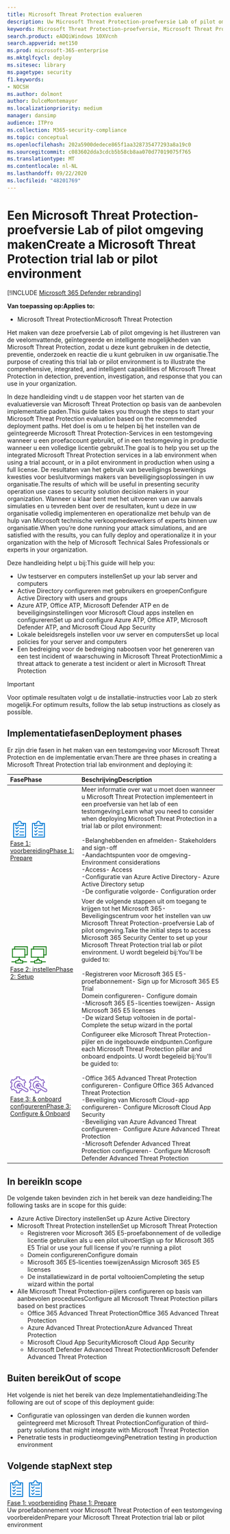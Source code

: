 ```yaml
---
title: Microsoft Threat Protection evalueren
description: Uw Microsoft Threat Protection-proefversie Lab of pilot omgeving instellen voor meer informatie over hoe de gecoördineerde oplossing voor beveiliging van apparaten, identiteit, gegevens en toepassingen uw organisatie kan helpen
keywords: Microsoft Threat Protection-proefversie, Microsoft Threat Protection, Microsoft Threat Protection, Microsoft Threat Protection evaluatie lab, Microsoft Threat Protection pilot, Cyber beveiliging, geavanceerde, permanente bedreiging, Enterprise-gebruikers, gegevens, toepassingen, incidenten, automatisch onderzoek en herstel, geavanceerde jacht
search.product: eADQiWindows 10XVcnh
search.appverid: met150
ms.prod: microsoft-365-enterprise
ms.mktglfcycl: deploy
ms.sitesec: library
ms.pagetype: security
f1.keywords:
- NOCSH
ms.author: dolmont
author: DulceMontemayor
ms.localizationpriority: medium
manager: dansimp
audience: ITPro
ms.collection: M365-security-compliance
ms.topic: conceptual
ms.openlocfilehash: 202a5900dedece865f1aa328735477293a8a19c0
ms.sourcegitcommit: c083602dda3cdcb5b58cb8aa070d77019075f765
ms.translationtype: MT
ms.contentlocale: nl-NL
ms.lasthandoff: 09/22/2020
ms.locfileid: "48201769"
---
```

# <a name="create-a-microsoft-threat-protection-trial-lab-or-pilot-environment"></a><span data-ttu-id="4f9c6-104">Een Microsoft Threat Protection-proefversie Lab of pilot omgeving maken</span><span class="sxs-lookup"><span data-stu-id="4f9c6-104">Create a Microsoft Threat Protection trial lab or pilot environment</span></span> 

[!INCLUDE [Microsoft 365 Defender rebranding](../includes/microsoft-defender.md)]


<span data-ttu-id="4f9c6-105">**Van toepassing op:**</span><span class="sxs-lookup"><span data-stu-id="4f9c6-105">**Applies to:**</span></span>
- <span data-ttu-id="4f9c6-106">Microsoft Threat Protection</span><span class="sxs-lookup"><span data-stu-id="4f9c6-106">Microsoft Threat Protection</span></span>

<span data-ttu-id="4f9c6-107">Het maken van deze proefversie Lab of pilot omgeving is het illustreren van de veelomvattende, geïntegreerde en intelligente mogelijkheden van Microsoft Threat Protection, zodat u deze kunt gebruiken in de detectie, preventie, onderzoek en reactie die u kunt gebruiken in uw organisatie.</span><span class="sxs-lookup"><span data-stu-id="4f9c6-107">The purpose of creating this trial lab or pilot environment is to illustrate the comprehensive, integrated, and intelligent capabilities of Microsoft Threat Protection in detection, prevention, investigation, and response that you can use in your organization.</span></span> 

<span data-ttu-id="4f9c6-108">In deze handleiding vindt u de stappen voor het starten van de evaluatieversie van Microsoft Threat Protection op basis van de aanbevolen implementatie paden.</span><span class="sxs-lookup"><span data-stu-id="4f9c6-108">This guide takes you through the steps to start your Microsoft Threat Protection evaluation based on the recommended deployment paths.</span></span> <span data-ttu-id="4f9c6-109">Het doel is om u te helpen bij het instellen van de geïntegreerde Microsoft Threat Protection-Services in een testomgeving wanneer u een proefaccount gebruikt, of in een testomgeving in productie wanneer u een volledige licentie gebruikt.</span><span class="sxs-lookup"><span data-stu-id="4f9c6-109">The goal is to help you set up the integrated Microsoft Threat Protection services in a lab environment when using a trial account, or in a pilot environment in production when using a full license.</span></span> <span data-ttu-id="4f9c6-110">De resultaten van het gebruik van beveiligings bewerkings kwesties voor besluitvormings makers van beveiligingsoplossingen in uw organisatie.</span><span class="sxs-lookup"><span data-stu-id="4f9c6-110">The results of which will be useful in presenting security operation use cases to security solution decision makers in your organization.</span></span> <span data-ttu-id="4f9c6-111">Wanneer u klaar bent met het uitvoeren van uw aanvals simulaties en u tevreden bent over de resultaten, kunt u deze in uw organisatie volledig implementeren en operationalize met behulp van de hulp van Microsoft technische verkoopmedewerkers of experts binnen uw organisatie.</span><span class="sxs-lookup"><span data-stu-id="4f9c6-111">When you’re done running your attack simulations, and are satisfied with the results, you can fully deploy and operationalize it in your organization with the help of Microsoft Technical Sales Professionals or experts in your organization.</span></span> 

<span data-ttu-id="4f9c6-112">Deze handleiding helpt u bij:</span><span class="sxs-lookup"><span data-stu-id="4f9c6-112">This guide will help you:</span></span>
- <span data-ttu-id="4f9c6-113">Uw testserver en computers instellen</span><span class="sxs-lookup"><span data-stu-id="4f9c6-113">Set up your lab server and computers</span></span>
- <span data-ttu-id="4f9c6-114">Active Directory configureren met gebruikers en groepen</span><span class="sxs-lookup"><span data-stu-id="4f9c6-114">Configure Active Directory with users and groups</span></span>
- <span data-ttu-id="4f9c6-115">Azure ATP, Office ATP, Microsoft Defender ATP en de beveiligingsinstellingen voor Microsoft Cloud apps instellen en configureren</span><span class="sxs-lookup"><span data-stu-id="4f9c6-115">Set up and configure Azure ATP, Office ATP, Microsoft Defender ATP, and Microsoft Cloud App Security</span></span>
- <span data-ttu-id="4f9c6-116">Lokale beleidsregels instellen voor uw server en computers</span><span class="sxs-lookup"><span data-stu-id="4f9c6-116">Set up local policies for your server and computers</span></span>
- <span data-ttu-id="4f9c6-117">Een bedreiging voor de bedreiging nabootsen voor het genereren van een test incident of waarschuwing in Microsoft Threat Protection</span><span class="sxs-lookup"><span data-stu-id="4f9c6-117">Mimic a threat attack to generate a test incident or alert in Microsoft Threat Protection</span></span>

>[!IMPORTANT]
><span data-ttu-id="4f9c6-118">Voor optimale resultaten volgt u de installatie-instructies voor Lab zo sterk mogelijk.</span><span class="sxs-lookup"><span data-stu-id="4f9c6-118">For optimum results, follow the lab setup instructions as closely as possible.</span></span>


## <a name="deployment-phases"></a><span data-ttu-id="4f9c6-119">Implementatiefasen</span><span class="sxs-lookup"><span data-stu-id="4f9c6-119">Deployment phases</span></span>

<span data-ttu-id="4f9c6-120">Er zijn drie fasen in het maken van een testomgeving voor Microsoft Threat Protection en de implementatie ervan:</span><span class="sxs-lookup"><span data-stu-id="4f9c6-120">There are three phases in creating a Microsoft Threat Protection trial lab environment and deploying it:</span></span>

|<span data-ttu-id="4f9c6-121">Fase</span><span class="sxs-lookup"><span data-stu-id="4f9c6-121">Phase</span></span> | <span data-ttu-id="4f9c6-122">Beschrijving</span><span class="sxs-lookup"><span data-stu-id="4f9c6-122">Description</span></span> | 
|:-------|:-----|
| <span data-ttu-id="4f9c6-123">![Fase 1: voorbereiding](../../media/prepare.png)</span><span class="sxs-lookup"><span data-stu-id="4f9c6-123">![Phase 1: Prepare](../../media/prepare.png)</span></span><br>[<span data-ttu-id="4f9c6-124">Fase 1: voorbereiding</span><span class="sxs-lookup"><span data-stu-id="4f9c6-124">Phase 1: Prepare</span></span>](prepare-mtpeval.md)| <span data-ttu-id="4f9c6-125">Meer informatie over wat u moet doen wanneer u Microsoft Threat Protection implementeert in een proefversie van het lab of een testomgeving:</span><span class="sxs-lookup"><span data-stu-id="4f9c6-125">Learn what you need to consider when deploying Microsoft Threat Protection in a trial lab or pilot environment:</span></span> <br><br><span data-ttu-id="4f9c6-126">-Belanghebbenden en afmelden</span><span class="sxs-lookup"><span data-stu-id="4f9c6-126">- Stakeholders and sign-off</span></span> <br> <span data-ttu-id="4f9c6-127">-Aandachtspunten voor de omgeving</span><span class="sxs-lookup"><span data-stu-id="4f9c6-127">- Environment considerations</span></span> <br><span data-ttu-id="4f9c6-128">-Access</span><span class="sxs-lookup"><span data-stu-id="4f9c6-128">- Access</span></span> <br><span data-ttu-id="4f9c6-129">-Configuratie van Azure Active Directory</span><span class="sxs-lookup"><span data-stu-id="4f9c6-129">- Azure Active Directory setup</span></span> <br> <span data-ttu-id="4f9c6-130">-De configuratie volgorde</span><span class="sxs-lookup"><span data-stu-id="4f9c6-130">- Configuration order</span></span>
|  <span data-ttu-id="4f9c6-131">![Fase 2: instellen](../../media/setup.png)</span><span class="sxs-lookup"><span data-stu-id="4f9c6-131">![Phase 2: Setup](../../media/setup.png)</span></span> <br>[<span data-ttu-id="4f9c6-132">Fase 2: instellen</span><span class="sxs-lookup"><span data-stu-id="4f9c6-132">Phase 2: Setup</span></span>](setup-mtpeval.md)|  <span data-ttu-id="4f9c6-133">Voer de volgende stappen uit om toegang te krijgen tot het Microsoft 365-Beveiligingscentrum voor het instellen van uw Microsoft Threat Protection-proefversie Lab of pilot omgeving.</span><span class="sxs-lookup"><span data-stu-id="4f9c6-133">Take the initial steps to access Microsoft 365 Security Center to set up your Microsoft Threat Protection trial lab or pilot environment.</span></span> <span data-ttu-id="4f9c6-134">U wordt begeleid bij:</span><span class="sxs-lookup"><span data-stu-id="4f9c6-134">You'll be guided to:</span></span><br><br><span data-ttu-id="4f9c6-135">-Registreren voor Microsoft 365 E5-proefabonnement</span><span class="sxs-lookup"><span data-stu-id="4f9c6-135">- Sign up for Microsoft 365 E5 Trial</span></span> <br>  <span data-ttu-id="4f9c6-136">Domein configureren</span><span class="sxs-lookup"><span data-stu-id="4f9c6-136">- Configure domain</span></span><br><span data-ttu-id="4f9c6-137">-Microsoft 365 E5-licenties toewijzen</span><span class="sxs-lookup"><span data-stu-id="4f9c6-137">- Assign Microsoft 365 E5 licenses</span></span><br><span data-ttu-id="4f9c6-138">-De wizard Setup voltooien in de portal</span><span class="sxs-lookup"><span data-stu-id="4f9c6-138">- Complete the setup wizard in the portal</span></span>|
|  <span data-ttu-id="4f9c6-139">![Fase 3: & onboard configureren](../../media/config-onboard.png)</span><span class="sxs-lookup"><span data-stu-id="4f9c6-139">![Phase 3: Configure & Onboard](../../media/config-onboard.png)</span></span> <br>[<span data-ttu-id="4f9c6-140">Fase 3: & onboard configureren</span><span class="sxs-lookup"><span data-stu-id="4f9c6-140">Phase 3: Configure & Onboard</span></span>](config-mtpeval.md) | <span data-ttu-id="4f9c6-141">Configureer elke Microsoft Threat Protection-pijler en de ingebouwde eindpunten.</span><span class="sxs-lookup"><span data-stu-id="4f9c6-141">Configure each Microsoft Threat Protection pillar and onboard endpoints.</span></span> <span data-ttu-id="4f9c6-142">U wordt begeleid bij:</span><span class="sxs-lookup"><span data-stu-id="4f9c6-142">You'll be guided to:</span></span><br><br><span data-ttu-id="4f9c6-143">-Office 365 Advanced Threat Protection configureren</span><span class="sxs-lookup"><span data-stu-id="4f9c6-143">- Configure Office 365 Advanced Threat Protection</span></span><br><span data-ttu-id="4f9c6-144">-Beveiliging van Microsoft Cloud-app configureren</span><span class="sxs-lookup"><span data-stu-id="4f9c6-144">- Configure Microsoft Cloud App Security</span></span><br><span data-ttu-id="4f9c6-145">-Beveiliging van Azure Advanced Threat configureren</span><span class="sxs-lookup"><span data-stu-id="4f9c6-145">- Configure Azure Advanced Threat Protection</span></span><br><span data-ttu-id="4f9c6-146">-Microsoft Defender Advanced Threat Protection configureren</span><span class="sxs-lookup"><span data-stu-id="4f9c6-146">- Configure Microsoft Defender Advanced Threat Protection</span></span> 


## <a name="in-scope"></a><span data-ttu-id="4f9c6-147">In bereik</span><span class="sxs-lookup"><span data-stu-id="4f9c6-147">In scope</span></span>

<span data-ttu-id="4f9c6-148">De volgende taken bevinden zich in het bereik van deze handleiding:</span><span class="sxs-lookup"><span data-stu-id="4f9c6-148">The following tasks are in scope for this guide:</span></span>
-   <span data-ttu-id="4f9c6-149">Azure Active Directory instellen</span><span class="sxs-lookup"><span data-stu-id="4f9c6-149">Set up Azure Active Directory</span></span>
-   <span data-ttu-id="4f9c6-150">Microsoft Threat Protection instellen</span><span class="sxs-lookup"><span data-stu-id="4f9c6-150">Set up Microsoft Threat Protection</span></span>
    -   <span data-ttu-id="4f9c6-151">Registreren voor Microsoft 365 E5-proefabonnement of de volledige licentie gebruiken als u een pilot uitvoert</span><span class="sxs-lookup"><span data-stu-id="4f9c6-151">Sign up for Microsoft 365 E5 Trial or use your full license if you're running a pilot</span></span>
    -   <span data-ttu-id="4f9c6-152">Domein configureren</span><span class="sxs-lookup"><span data-stu-id="4f9c6-152">Configure domain</span></span>
    -   <span data-ttu-id="4f9c6-153">Microsoft 365 E5-licenties toewijzen</span><span class="sxs-lookup"><span data-stu-id="4f9c6-153">Assign Microsoft 365 E5 licenses</span></span>
    -   <span data-ttu-id="4f9c6-154">De installatiewizard in de portal voltooien</span><span class="sxs-lookup"><span data-stu-id="4f9c6-154">Completing the setup wizard within the portal</span></span>
-   <span data-ttu-id="4f9c6-155">Alle Microsoft Threat Protection-pijlers configureren op basis van aanbevolen procedures</span><span class="sxs-lookup"><span data-stu-id="4f9c6-155">Configure all Microsoft Threat Protection pillars based on best practices</span></span>
    -   <span data-ttu-id="4f9c6-156">Office 365 Advanced Threat Protection</span><span class="sxs-lookup"><span data-stu-id="4f9c6-156">Office 365 Advanced Threat Protection</span></span>
    -   <span data-ttu-id="4f9c6-157">Azure Advanced Threat Protection</span><span class="sxs-lookup"><span data-stu-id="4f9c6-157">Azure Advanced Threat Protection</span></span>
    -   <span data-ttu-id="4f9c6-158">Microsoft Cloud App Security</span><span class="sxs-lookup"><span data-stu-id="4f9c6-158">Microsoft Cloud App Security</span></span>
    -   <span data-ttu-id="4f9c6-159">Microsoft Defender Advanced Threat Protection</span><span class="sxs-lookup"><span data-stu-id="4f9c6-159">Microsoft Defender Advanced Threat Protection</span></span>

## <a name="out-of-scope"></a><span data-ttu-id="4f9c6-160">Buiten bereik</span><span class="sxs-lookup"><span data-stu-id="4f9c6-160">Out of scope</span></span>

<span data-ttu-id="4f9c6-161">Het volgende is niet het bereik van deze Implementatiehandleiding:</span><span class="sxs-lookup"><span data-stu-id="4f9c6-161">The following are out of scope of this deployment guide:</span></span>

-   <span data-ttu-id="4f9c6-162">Configuratie van oplossingen van derden die kunnen worden geïntegreerd met Microsoft Threat Protection</span><span class="sxs-lookup"><span data-stu-id="4f9c6-162">Configuration of third-party solutions that might integrate with Microsoft Threat Protection</span></span>
-   <span data-ttu-id="4f9c6-163">Penetratie tests in productieomgeving</span><span class="sxs-lookup"><span data-stu-id="4f9c6-163">Penetration testing in production environment</span></span>

## <a name="next-step"></a><span data-ttu-id="4f9c6-164">Volgende stap</span><span class="sxs-lookup"><span data-stu-id="4f9c6-164">Next step</span></span>
<span data-ttu-id="4f9c6-165">![Fase 1: voorbereiding](../../media/prepare.png)</span><span class="sxs-lookup"><span data-stu-id="4f9c6-165">![Phase 1: Prepare](../../media/prepare.png)</span></span> <br><span data-ttu-id="4f9c6-166">[Fase 1: voorbereiding](prepare-mtpeval.md) 
</span><span class="sxs-lookup"><span data-stu-id="4f9c6-166">[Phase 1: Prepare](prepare-mtpeval.md) 
</span></span><br> <span data-ttu-id="4f9c6-167">Uw proefabonnement voor Microsoft Threat Protection of een testomgeving voorbereiden</span><span class="sxs-lookup"><span data-stu-id="4f9c6-167">Prepare your Microsoft Threat Protection trial lab or pilot environment</span></span>
